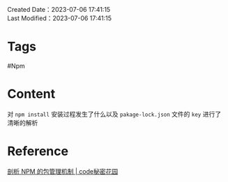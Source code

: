 Created Date：2023-07-06 17:41:15  
Last Modified：2023-07-06 17:41:15

# Tags

#Npm

# Content

对 `npm install` 安装过程发生了什么以及 `pakage-lock.json` 文件的 `key` 进行了清晰的解析

# Reference

[剖析 NPM 的包管理机制 | code秘密花园](https://blog.conardli.top/2019/12/17/engineering/npm/)
